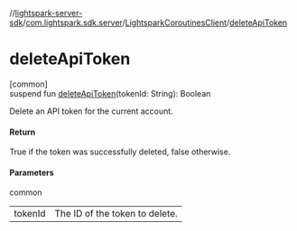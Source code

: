 //[lightspark-server-sdk](../../../index.md)/[com.lightspark.sdk.server](../index.md)/[LightsparkCoroutinesClient](index.md)/[deleteApiToken](delete-api-token.md)

# deleteApiToken

[common]\
suspend fun [deleteApiToken](delete-api-token.md)(tokenId: String): Boolean

Delete an API token for the current account.

#### Return

True if the token was successfully deleted, false otherwise.

#### Parameters

common

| | |
|---|---|
| tokenId | The ID of the token to delete. |
